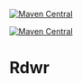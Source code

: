[![Maven Central](https://img.shields.io/maven-central/v/io.github.ozzyozbourne/rdwr.svg?label=Maven%20Central)](https://search.maven.org/search?q=g:%22io.github.ozzyozbourne%22%20AND%20a:%22rdwr%22)

[![Maven Central](https://img.shields.io/maven-central/v/io.github.ozzyozbourne/rdwr.svg)](https://search.maven.org/artifact/io.github.ozzyozbourne/rdwr)

# Rdwr

 

